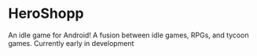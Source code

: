 # HeroShopp
An idle game for Android! A fusion between idle games, RPGs, and tycoon games. Currently early in development
